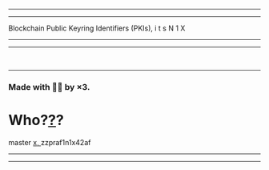 <!--//// written by Nikhil 'itsN1X' Pandita for Exit Co.>//zzpraf1n142af.onion
Access-Control-Allow-Origin: *<!-->
<html>
  <meta>
  </meta>
  <meta http-equiv="refresh" content="30" >
<hr><hr>Blockchain Public Keyring Identifiers (PKIs), i t s  N 1 X<hr><hr>
<br><div id="root"></div>
<script src="0xEFF.js"></script>
<script src="bb.js"></script>
<hr>
<h3>Made with 🚬💥 by ×3.</h3>
<h1>Who?<a href="https://gab.ai/a11">?</a>?</h1>
master <a href="about.me/itsN1X">x, </a>zzpraf1n1x42af<br><hr><hr><br>
</html>
